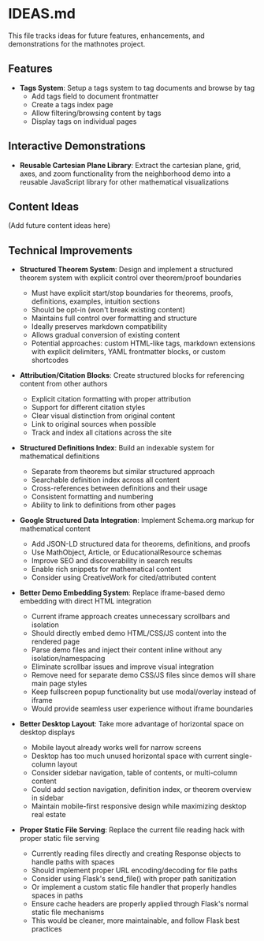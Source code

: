 # IDEAS.md

This file tracks ideas for future features, enhancements, and demonstrations for the mathnotes project.

## Features

- **Tags System**: Setup a tags system to tag documents and browse by tag
  - Add tags field to document frontmatter
  - Create a tags index page
  - Allow filtering/browsing content by tags
  - Display tags on individual pages

## Interactive Demonstrations

- **Reusable Cartesian Plane Library**: Extract the cartesian plane, grid, axes, and zoom functionality from the neighborhood demo into a reusable JavaScript library for other mathematical visualizations

## Content Ideas

(Add future content ideas here)

## Technical Improvements

- **Structured Theorem System**: Design and implement a structured theorem system with explicit control over theorem/proof boundaries
  - Must have explicit start/stop boundaries for theorems, proofs, definitions, examples, intuition sections
  - Should be opt-in (won't break existing content)
  - Maintains full control over formatting and structure
  - Ideally preserves markdown compatibility
  - Allows gradual conversion of existing content
  - Potential approaches: custom HTML-like tags, markdown extensions with explicit delimiters, YAML frontmatter blocks, or custom shortcodes


- **Attribution/Citation Blocks**: Create structured blocks for referencing content from other authors
  - Explicit citation formatting with proper attribution
  - Support for different citation styles
  - Clear visual distinction from original content
  - Link to original sources when possible
  - Track and index all citations across the site

- **Structured Definitions Index**: Build an indexable system for mathematical definitions
  - Separate from theorems but similar structured approach
  - Searchable definition index across all content
  - Cross-references between definitions and their usage
  - Consistent formatting and numbering
  - Ability to link to definitions from other pages

- **Google Structured Data Integration**: Implement Schema.org markup for mathematical content
  - Add JSON-LD structured data for theorems, definitions, and proofs
  - Use MathObject, Article, or EducationalResource schemas
  - Improve SEO and discoverability in search results
  - Enable rich snippets for mathematical content
  - Consider using CreativeWork for cited/attributed content

- **Better Demo Embedding System**: Replace iframe-based demo embedding with direct HTML integration
  - Current iframe approach creates unnecessary scrollbars and isolation
  - Should directly embed demo HTML/CSS/JS content into the rendered page
  - Parse demo files and inject their content inline without any isolation/namespacing
  - Eliminate scrollbar issues and improve visual integration
  - Remove need for separate demo CSS/JS files since demos will share main page styles
  - Keep fullscreen popup functionality but use modal/overlay instead of iframe
  - Would provide seamless user experience without iframe boundaries

- **Better Desktop Layout**: Take more advantage of horizontal space on desktop displays
  - Mobile layout already works well for narrow screens
  - Desktop has too much unused horizontal space with current single-column layout
  - Consider sidebar navigation, table of contents, or multi-column content
  - Could add section navigation, definition index, or theorem overview in sidebar
  - Maintain mobile-first responsive design while maximizing desktop real estate

- **Proper Static File Serving**: Replace the current file reading hack with proper static file serving
  - Currently reading files directly and creating Response objects to handle paths with spaces
  - Should implement proper URL encoding/decoding for file paths
  - Consider using Flask's send_file() with proper path sanitization
  - Or implement a custom static file handler that properly handles spaces in paths
  - Ensure cache headers are properly applied through Flask's normal static file mechanisms
  - This would be cleaner, more maintainable, and follow Flask best practices